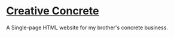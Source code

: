 # [Creative Concrete](https://www.creativeconcreteltd.ca/)

A Single-page HTML website for my brother's concrete business.
